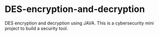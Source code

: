 # DES-encryption-and-decryption
DES encryption and decryption using JAVA. This is a cybersecurity mini project to build a security tool.
